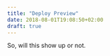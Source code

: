 ```yaml
---
title: "Deploy Preview"
date: 2018-08-01T19:08:50+02:00
draft: true
---
```


So, will this show up or not.
